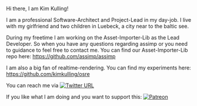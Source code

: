Hi there, I am Kim Kulling!

I am a professional Software-Architect and Project-Lead in my day-job. I live with my girlfriend and two children in Luebeck, a city near to the baltic see.

During my freetime I am working on the Asset-Importer-Lib as the Lead Developer. So when you have any questions regarding assimp or you need to guidance to feel free to contact me. You can find our Asset-Importer-Lib repo here: https://github.com/assimp/assimp

I am also a big fan of realtime-rendering. You can find my experiments here: https://github.com/kimkulling/osre

You can reach me via [![Twitter URL](https://img.shields.io/twitter/url/https/twitter.com/bukotsunikki.svg?style=social&label=Follow%20%40kimkulling)](https://twitter.com/kimkulling)

If you like what I am doing and you want to support this: [![Patreon](https://cloud.githubusercontent.com/assets/8225057/5990484/70413560-a9ab-11e4-8942-1a63607c0b00.png)](http://www.patreon.com/assimp)
